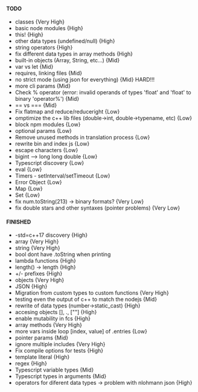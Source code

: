 #### TODO
- classes {Very High}
- basic node modules {High}
- this! {High}
- other data types (undefined/null) {High}
- string operators {High}
- fix different data types in array methods {High}
- built-in objects (Array, String, etc...) {Mid}
- var vs let {Mid}
- requires, linking files {Mid}
- no strict mode (using json for everything) {Mid} HARD!!!
- more cli params {Mid}
- Check % operator (error: invalid operands of types 'float' and 'float' to binary 'operator%') {Mid}
- == vs === {Mid}
- Fix flatmap and reduce/reduceright {Low}
- omptimize the c++ lib files (double->int, double->typename, etc) {Low}
- block npm modules {Low}
- optional params  {Low}  
- Remove unused methods in translation process {Low}
- rewrite bin and index js {Low}
- escape characters {Low}
- bigint --> long long double {Low}
- Typescript discovery {Low}
- eval {Low}
- Timers - setInterval/setTimeout {Low}
- Error Object {Low}
- Map {Low}
- Set {Low}
- fix num.toString(213) -> binary formats? {Very Low}
- fix double stars and other syntaxes (pointer problems) {Very Low}


#### FINISHED
- -std=c++17 discovery {High}
- array {Very High}
- string {Very High}
- bool dont have .toString when printing
- lambda functions {High}
- length() -> length {High}
- +/- prefixes {High}
- objects {Very High}
- JSON {High}
- Migration from custom types to custom functions {Very High}
- testing even the output of c++ to match the nodejs {Mid}
- rewrite of data types (number->static_cast<double>) {High}
- accesing objects [], ., [""] {High}
- enable mutability in fcs {High}
- array methods {Very High}
- more vars inside loop [index, value] of .entries  {Low}
- pointer params  {Mid}  
- ignore multiple includes {Very High}
- Fix compile options for tests {High}
- template literal {High}
- regex {High}
- Typescript variable types {Mid}
- Typescript types in arguments {Mid}
- operators for diferent data types -> problem with nlohmann json {High}

